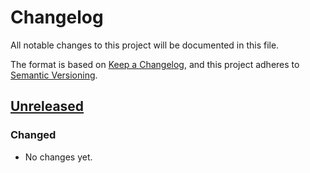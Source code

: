 # Changelog
All notable changes to this project will be documented in this file.

The format is based on [Keep a Changelog](https://keepachangelog.com/en/1.0.0/),
and this project adheres to [Semantic Versioning](https://semver.org/spec/v2.0.0.html).

## [Unreleased]
### Changed
- No changes yet.

[Unreleased]: https://github.com/symfony-doge/ministry-of-truth-client/compare/0.1.0...HEAD
[0.1.0]: https://github.com/symfony-doge/ministry-of-truth-client/releases/tag/0.1.0